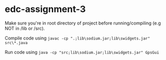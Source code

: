 # edc-assignment-3

Make sure you're in root directory of project before running/compiling (e.g NOT in /lib or /src).

Compile code using
`javac -cp ".;lib\sodium.jar;lib\swidgets.jar" src\*.java`

Run code using
`java -cp "src;lib\sodium.jar;lib\swidgets.jar" GpsGui`
